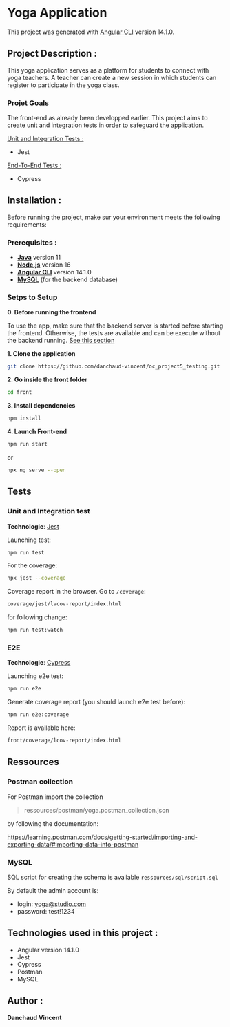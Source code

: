 # Yoga Application

This project was generated with [Angular CLI](https://github.com/angular/angular-cli) version 14.1.0.

## Project Description :

This yoga application serves as a platform for students to connect with yoga teachers. A teacher can create a new session in which students can register to participate in the yoga class.

### Projet Goals

The front-end as already been developped earlier. This project aims to create unit and integration tests in order to safeguard the application.

<ins>Unit and Integration Tests :</ins>

- Jest

<ins>End-To-End Tests :</ins>

- Cypress

## Installation :

Before running the project, make sur your environment meets the following requirements:

### Prerequisites :

- [**Java**](https://www.oracle.com/java/technologies/javase/jdk11-archive-downloads.html) version 11
- [**Node.js**](https://nodejs.org/en) version 16
- [**Angular CLI**](https://github.com/angular/angular-cli) version 14.1.0
- [**MySQL**](https://www.mysql.com/) (for the backend database)

### Setps to Setup

**0. Before running the frontend**

To use the app, make sure that the backend server is started before starting the frontend.
Otherwise, the tests are available and can be execute without the backend running. [See this section](#tests)

**1. Clone the application**

```bash
git clone https://github.com/danchaud-vincent/oc_project5_testing.git
```

**2. Go inside the front folder**

```bash
cd front
```

**3. Install dependencies**

```bash
npm install
```

**4. Launch Front-end**

```bash
npm run start
```

or

```bash
npx ng serve --open
```

## Tests

### Unit and Integration test

**Technologie**: [Jest](https://jestjs.io/docs/getting-started)

Launching test:

```bash
npm run test
```

For the coverage:

```bash
npx jest --coverage
```

Coverage report in the browser. Go to `/coverage`:

```bash
coverage/jest/lvcov-report/index.html
```

for following change:

```bash
npm run test:watch
```

### E2E

**Technologie**: [Cypress](https://docs.cypress.io/app/get-started/why-cypress)

Launching e2e test:

```bash
npm run e2e
```

Generate coverage report (you should launch e2e test before):

```bash
npm run e2e:coverage
```

Report is available here:

```bash
front/coverage/lcov-report/index.html
```

## Ressources

### Postman collection

For Postman import the collection

> ressources/postman/yoga.postman_collection.json

by following the documentation:

https://learning.postman.com/docs/getting-started/importing-and-exporting-data/#importing-data-into-postman

### MySQL

SQL script for creating the schema is available `ressources/sql/script.sql`

By default the admin account is:

- login: yoga@studio.com
- password: test!1234

## Technologies used in this project :

- Angular version 14.1.0
- Jest
- Cypress
- Postman
- MySQL

## Author :

**Danchaud Vincent**

